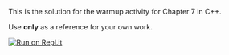 This is the solution for the warmup activity for Chapter 7 in C++.

Use **only** as a reference for your own work.

[![Run on Repl.it](https://repl.it/badge/github/tccmobile/Ch7WarmupCPPSpring2020)](https://repl.it/github/tccmobile/Ch7WarmupCPPSpring2020)